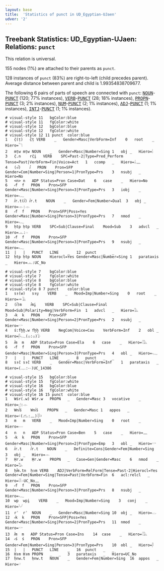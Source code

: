 ```yaml
---
layout: base
title:  'Statistics of punct in UD_Egyptian-UJaen'
udver: '2'
---
```


## Treebank Statistics: UD_Egyptian-UJaen: Relations: `punct`

This relation is universal.

155 nodes (1%) are attached to their parents as `punct`.

128 instances of `punct` (83%) are right-to-left (child precedes parent).
Average distance between parent and child is 1.99354838709677.

The following 6 pairs of parts of speech are connected with `punct`: <tt><a href="egy_ujaen-pos-NOUN.html">NOUN</a></tt>-<tt><a href="egy_ujaen-pos-PUNCT.html">PUNCT</a></tt> (120; 77% instances), <tt><a href="egy_ujaen-pos-VERB.html">VERB</a></tt>-<tt><a href="egy_ujaen-pos-PUNCT.html">PUNCT</a></tt> (28; 18% instances), <tt><a href="egy_ujaen-pos-PROPN.html">PROPN</a></tt>-<tt><a href="egy_ujaen-pos-PUNCT.html">PUNCT</a></tt> (3; 2% instances), <tt><a href="egy_ujaen-pos-NUM.html">NUM</a></tt>-<tt><a href="egy_ujaen-pos-PUNCT.html">PUNCT</a></tt> (2; 1% instances), <tt><a href="egy_ujaen-pos-ADJ.html">ADJ</a></tt>-<tt><a href="egy_ujaen-pos-PUNCT.html">PUNCT</a></tt> (1; 1% instances), <tt><a href="egy_ujaen-pos-INTJ.html">INTJ</a></tt>-<tt><a href="egy_ujaen-pos-PUNCT.html">PUNCT</a></tt> (1; 1% instances).


~~~ conllu
# visual-style 11	bgColor:blue
# visual-style 11	fgColor:white
# visual-style 12	bgColor:blue
# visual-style 12	fgColor:white
# visual-style 12 11 punct	color:blue
1	č̣(ṭ)	č̣ṭ	VERB	_	Gender=Masc|VerbForm=Inf	0	root	_	Hiero=𓆓
2	mṭw	mṭw	NOUN	_	Gender=Masc|Number=Sing	1	obj	_	Hiero=𓌃
3	č̣.n	rč̣i̯	VERB	SPC=Past-2|Type=Pred_Perform	Tense=Past|VerbForm=Fin|Voice=Act	1	ccomp	_	Hiero=𓏙𓈖
4	(⸗ꞽ)	ꞽ	PRON	Pron=SFP	Gender=Com|Number=Sing|Person=1|PronType=Prs	3	nsubj	_	Hiero=No
5	<n>	n	ADP	Status=Pron	Case=Dat	6	case	_	Hiero=No
6	⸗f	f	PRON	Pron=SFP	Gender=Masc|Number=Sing|Person=3|PronType=Prs	3	iobj	_	Hiero=𓆑
7	ꞽr.t(ꞽ)	ꞽr.t	NOUN	_	Gender=Fem|Number=Dual	3	obj	_	Hiero=𓁹:𓁹
8	⸗f	f	PRON	Pron=SFP|Poss=Yes	Gender=Masc|Number=Sing|Person=3|PronType=Prs	7	nmod	_	Hiero=𓆑
9	ḥtp	ḥtp	VERB	SPC=Sub|Clause=Final	Mood=Sub	3	advcl	_	Hiero=𓊵:𓏏
10	⸗f	f	PRON	Pron=SFP	Gender=Masc|Number=Sing|Person=3|PronType=Prs	9	nsubj	_	Hiero=𓆑
11	|	|	PUNCT	LINE	_	12	punct	_	_
12	ḥtp	ḥtp	NOUN	Hierocl=Yes	Gender=Masc|Number=Sing	1	parataxis	_	Hiero=𓊵:UC_No

~~~


~~~ conllu
# visual-style 7	bgColor:blue
# visual-style 7	fgColor:white
# visual-style 8	bgColor:blue
# visual-style 8	fgColor:white
# visual-style 8 7 punct	color:blue
1	sꜣ(w)	sꜣu̯	VERB	_	Mood=Imp|Number=Sing	0	root	_	Hiero=𓎂𓄿
2	(ꞽ)m	ꞽmi̯	VERB	SPC=Sub|Clause=Final	Mood=Sub|Polarity=Neg|VerbForm=Fin	1	advcl	_	Hiero=𓅓
3	⸗k	k	PRON	Pron=SFP	Gender=Masc|Number=Sing|Person=2|PronType=Prs	2	nsubj	_	Hiero=𓎡
4	ś:fḫḫ.w	fḫḫ	VERB	NegCom|Voice=Cau	VerbForm=Inf	2	obl	_	Hiero=𓋴𓆑(𓐍:𓐍)𓅱
5	ꞽm	m	ADP	Status=Pron	Case=Ela	6	case	_	Hiero=𓇋𓅓
6	⸗f	f	PRON	Pron=SFP	Gender=Masc|Number=Sing|Person=3|PronType=Prs	4	obl	_	Hiero=𓆑
7	|	|	PUNCT	LINE	_	8	punct	_	_
8	sꜣč	sꜣč	VERB	_	Gender=Masc|VerbForm=Inf	1	parataxis	_	Hiero=(𓊃:𓍿)UC_14386

~~~


~~~ conllu
# visual-style 15	bgColor:blue
# visual-style 15	fgColor:white
# visual-style 16	bgColor:blue
# visual-style 16	fgColor:white
# visual-style 16 15 punct	color:blue
1	Wśr(.w)	Wśr.w	PROPN	_	Gender=Masc	3	vocative	_	Hiero=𓊨:𓁹
2	Wnꞽś	Wnꞽś	PROPN	_	Gender=Masc	1	appos	_	Hiero=𓍹(𓃹:𓈖)𓇋𓋴𓍺
3	m	m	VERB	_	Mood=Imp|Number=Sing	0	root	_	Hiero=𓌇
4	n	n	ADP	Status=Pron	Case=Ben	5	case	_	Hiero=𓈖
5	⸗k	k	PRON	Pron=SFP	Gender=Masc|Number=Sing|Person=2|PronType=Emp	3	obl	_	Hiero=𓎡
6	ꞽr.t	ꞽr.t	NOUN	_	Definite=Cons|Gender=Fem|Number=Sing	3	obj	_	Hiero=𓁹
7	Ḥr.w	Ḥr.w	PROPN	_	Case=Gen|Gender=Masc	6	nmod	_	Hiero=𓅃
8	ḥꞽm.tn	ḥꜣm	VERB	ADJ|VerbForm=RelForm|Tense=Past-2|Hierocl=Yes	Gender=Fem|Number=Sing|Tense=Past|VerbForm=Fin	6	acl:relcl	_	Hiero=𓇋𓎛𓏏UC_No𓈖
9	⸗f	f	PRON	Pron=SFP	Gender=Masc|Number=Sing|Person=3|PronType=Prs	8	nsubj	_	Hiero=𓆑
10	wp	wpi̯	VERB	_	Mood=Imp|Number=Sing	3	conj	_	Hiero=𓄋
11	rʾ	rʾ	NOUN	_	Gender=Masc|Number=Sing	10	obj	_	Hiero=𓂋
12	⸗k	k	PRON	Pron=SFP|Poss=Yes	Gender=Masc|Number=Sing|Person=2|PronType=Prs	11	nmod	_	Hiero=𓎡
13	ꞽm	m	ADP	Status=Pron	Case=Ins	14	case	_	Hiero=𓇋𓅓
14	⸗ś	ś	PRON	Pron=SFP	Gender=Fem|Number=Sing|Person=3|PronType=Prs	10	obl	_	Hiero=𓋴
15	|	|	PUNCT	LINE	_	16	punct	_	_
16	Ḥꜣm	Ḥꜣm	PROPN	_	_	3	parataxis	_	Hiero=UC_No
17	ḥnw.t	ḥnw.t	NOUN	_	Gender=Fem|Number=Sing	16	appos	_	Hiero=𓎺

~~~


